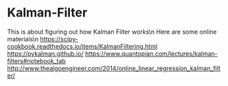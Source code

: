 # Kalman-Filter

This is about figuring out how Kalman Filter works\n
Here are some online materials\n
https://scipy-cookbook.readthedocs.io/items/KalmanFiltering.html
https://pykalman.github.io/
https://www.quantopian.com/lectures/kalman-filters#notebook_tab
http://www.thealgoengineer.com/2014/online_linear_regression_kalman_filter/
